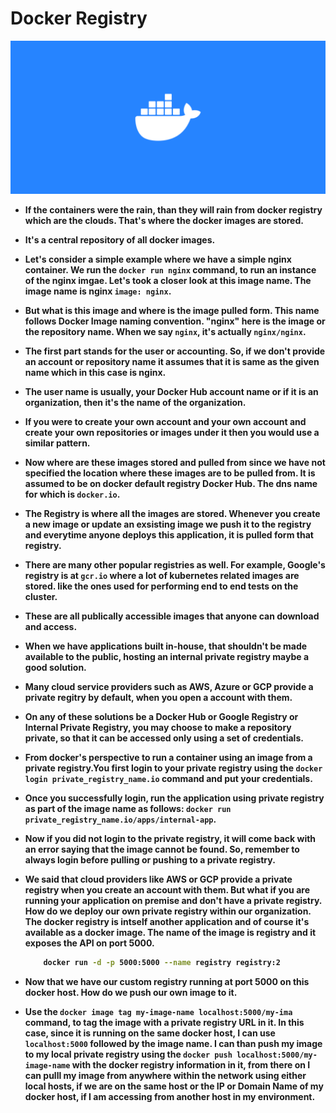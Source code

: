 <p align="justify">
<strong>

# Docker Registry

![](https://github.com/amandewatnitrr/docker-tutorial/blob/master/imgs/Docker1.png)

- If the containers were the rain, than they will rain from docker registry which are the clouds. That's where the docker images are stored.
- It's a central repository of all docker images.
- Let's consider a simple example where we have a simple nginx container. We run the `docker run nginx` command, to run an instance of the nginx imgae. Let's took a closer look at this image name. The image name is nginx `image: nginx`. 
- But what is this image and where is the image pulled form. This name follows Docker Image naming convention. "nginx" here is the image or the repository name. When we say `nginx`, it's actually `nginx/nginx`.
- The first part stands for the user or accounting. So, if we don't provide an account or repository name it assumes that it is same as the given name which in this case is nginx.
- The user name is usually, your Docker Hub account name or if it is an organization, then it's the name of the organization.
- If you were to create your own account and your own account and create your own repositories or images under it then you would use a similar pattern.
- Now where are these images stored and pulled from since we have not specified the location where these images are to be pulled from. It is assumed to be on docker default registry Docker Hub. The dns name for which is `docker.io`.
- The Registry is where all the images are stored. Whenever you create a new image or update an exsisting image we push it to the registry and everytime anyone deploys this application, it is pulled form that registry.
- There are many other popular registries as well. For example, Google's registry is at `gcr.io` where a lot of kubernetes  related images are stored. like the ones used for performing end to end tests on the cluster.
- These are all publically accessible images that anyone can download and access.
- When we have applications built in-house, that shouldn't be made available to the public, hosting an internal private registry maybe a good solution.
- Many cloud service providers such as AWS, Azure or GCP provide a private regitry by default, when you open a account with them.
- On any of these solutions be a Docker Hub or Google Registry or Internal Private Registry, you may choose to make a repository private, so that it can be accessed only using a set of credentials.
- From docker's perspective to run a container using an image from a private registry.You first login to your private registry using the `docker login private_registry_name.io` command and put your credentials.
- Once you successfully login, run the application using private registry as part of the image name as follows: `docker run private_registry_name.io/apps/internal-app`.
- Now if you did not login to the private registry, it will come back with an error saying that the image cannot be found. So, remember to always login before pulling or pushing to a private registry.
- We said that cloud providers like AWS or GCP provide a private registry when you create an account with them. But what if you are running your application on premise and don't have a private registry. How do we deploy our own private registry within our organization. The docker registry is intself another application and of course it's available as a docker image. The name of the image is registry and it exposes the API on port 5000.

    ```bash
        docker run -d -p 5000:5000 --name registry registry:2
    ```

- Now that we have our custom registry running at port 5000 on this docker host. How do we push our own image to it.
- Use the `docker image tag my-image-name localhost:5000/my-ima` command, to tag the image with a private registry URL in it. In this case, since it is running on the same docker host, I can use `localhost:5000` followed by the image name. I can than push my image to my local private registry using the `docker push localhost:5000/my-image-name` with the docker registry information in it, from there on I can pulll my image from anywhere within the network using either local hosts, if we are on the same host or the IP or Domain Name of my docker host, if I am accessing from another host in my environment.

</strong>
</p>
